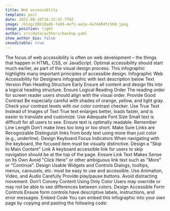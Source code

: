 ```yaml
---
title: Web accessiblity
template: post
date: 2022-08-16T16:15:47.770Z
image: /blog/28b10adb-7a99-4ef1-ae2a-4a74484fc50d.jpeg
image_position: right
author: src/data/authors/backup.yaml
show_author_bio: false
cmseditable: true
---
```

The focus of web accessibility is often on web development – the things that happen in HTML, CSS, or JavaScript. Optimal accessibility should start much earlier, as part of the visual design process. This infographic highlights many important principles of accessible design.
Infographic
Web Accessibility for Designers infographic with text description below
Text Version
Plan Heading Structure Early
Ensure all content and design fits into a logical heading structure.
Ensure Logical Reading Order
The reading order for screen reader users should align with the visual order.
Provide Good Contrast
Be especially careful with shades of orange, yellow, and light gray. Check your contrast levels with our color contrast checker.
Use True Text Instead of Images of Text
True text enlarges better, loads faster, and is easier to translate and customize.
Use Adequate Font Size
Small text is difficult for all users to see. Ensure text is optimally readable.
Remember Line Length
Don’t make lines too long or too short.
Make Sure Links are Recognizable
Distinguish links from body text using more than just color (e.g., underline).
Design Keyboard Focus Indicators
When navigating with the keyboard, the focused item must be visually distinctive.
Design a "Skip to Main Content" Link
A keyboard accessible link for users to skip navigation should be at the top of the page.
Ensure Link Text Makes Sense on Its Own
Avoid "Click Here" or other ambiguous link text such as "More" or "Continue".
Design Usable Widgets and Controls
Dialogs, tooltips, menus, carousels, etc. must be easy to use and accessible.
Use Animation, Video, and Audio Carefully
Provide play/pause buttons. Avoid distracting movement.
Don’t Convey Content Using Only Color
Users may override or may not be able to see differences between colors.
Design Accessible Form Controls
Ensure form controls have descriptive labels, instructions, and error messages.
Embed Code
You can embed this infographic into your own page by copying and pasting the following code:

